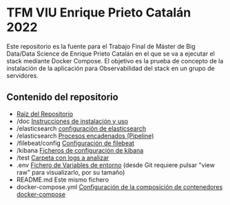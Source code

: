 # TFM VIU Enrique Prieto Catalán 2022

Este repositorio es la fuente para el Trabajo Final de Máster de Big Data/Data Science de Enrique Prieto Catalán en el que se va a ejecutar el stack mediante Docker Compose.
El objetivo es la prueba de concepto de la instalación de la aplicación para Observabilidad del stack en un grupo de servidores.

## Contenido del repositorio

- [Raíz del Repositorio](../)
- /doc [Instrucciones de instalación y uso](./doc/README.md)
- /elasticsearch [configuración de elasticsearch](/elasticsearch/config/elasticsearch.yml)
- /elasticsearch [Procesos encadenados (Pipeline)](/elasticsearch/ingest/logs-pipeline)
- /filebeat/config [Configuración de filebeat](/filebeat/config/filebeat.yml)
- /kibana [Ficheros de configuración de kibana](/kibana/config/kibana.yml)
- /test [Carpeta con logs a analizar](test/sample-json-logs.log)
- .env [Fichero de Variables de entorno](/.env) (desde Git requiere pulsar "view raw" para visualizarlo, por su tamaño)
- README.md Este mismo fichero
- docker-compose.yml [Configuración de la composición de contenedores docker-compose](docker-compose.yml) 
